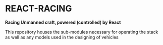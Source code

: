 <h1> REACT-RACING </h1>

<strong> Racing Unmanned craft, powered (controlled) by React </strong>

<p> This repository houses the sub-modules necessary for operating the stack as well as any models used in the designing of vehicles </p>
